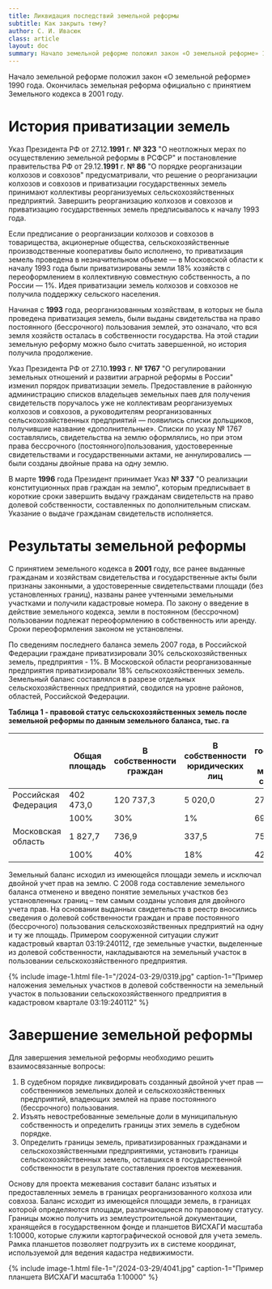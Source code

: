 ```yaml
---
title: Ликвидация последствий земельной реформы
subtitle: Как закрыть тему?
author: С. И. Ивасюк
class: article
layout: doc 
summary: Начало земельной реформе положил закон «О земельной реформе» 1990 года. Окончилась земельная реформа официально с принятием Земельного кодекса в 2001 году. 
---
```


Начало земельной реформе положил закон «О земельной реформе» 1990 года. Окончилась земельная реформа официально с принятием Земельного кодекса в 2001 году. 

# История приватизации земель

Указ Президента РФ от 27.12.**1991** г. **№ 323** "О неотложных мерах по осуществлению земельной реформы в РСФСР" и постановление правительства РФ от 29.12.**1991** г. **№ 86** "О порядке реорганизации колхозов и совхозов" предусматривали, что решение о реорганизации колхозов и совхозов и приватизации государственных земель принимают коллективы реорганизуемых сельскохозяйственных предприятий. Завершить реорганизацию колхозов и совхозов и  приватизацию государственных земель предписывалось к началу 1993 года. 

Если предписание о реорганизации колхозов и совхозов в  товарищества, акционерные общества, сельскохозяйственные производственные кооперативы было исполнено, то приватизация земель проведена в незначительном объеме — в Московской области к началу 1993 года были приватизированы земли 18% хозяйств с переоформлением в коллективную совместную собственность, а по России — 1%. Идея приватизации земель колхозов и совхозов не получила поддержку сельского населения.

Начиная с **1993** года, реорганизованным хозяйствам, в которых не была проведена приватизация земель, были выданы свидетельства на право постоянного (бессрочного) пользования землей, это означало, что вся земля хозяйств осталась в собственности государства. На этой стадии земельную реформу можно было считать завершенной, но история получила продолжение. 

Указ Президента РФ от 27.10.**1993** г. **№ 1767** "О регулировании земельных отношений и развитии аграрной реформы в России" изменил порядок приватизации земель. Предоставление в районную администрацию списков владельцев земельных паев для получения свидетельств поручалось уже не коллективам реорганизуемых колхозов и совхозов, а руководителям реорганизованных сельскохозяйственных предприятий — появились списки дольщиков, получившие название «дополнительные». Списки по указу № 1767 составлялись, свидетельства на землю оформлялись, но при этом права бессрочного (постоянного)пользования, удостоверенные свидетельствами и государственными актами, не аннулировались — были созданы двойные права на одну землю. 

В марте **1996** года Президент принимает Указ **№ 337** "О реализации конституционных прав граждан на землю", которым предписывает в короткие сроки завершить выдачу гражданам свидетельств на право долевой собственности, составленных по дополнительным спискам. Указание о выдаче гражданам свидетельств исполняется.

# Результаты земельной реформы

С принятием земельного кодекса в **2001** году, все ранее выданные гражданам и хозяйствам свидетельства и государственные акты были признаны законными, а удостоверенные свидетельствами площади (без установленных границ), названы ранее учтенными земельными участками и получили кадастровые номера. По закону о введение в действие земельного кодекса, земли в постоянном (бессрочном) пользовании подлежат переоформлению в собственность или аренду. Сроки переоформления законом не установлены. 

По сведениям последнего баланса земель 2007 года, в Российской Федерации граждане приватизировали 30% сельскохозяйственных земель, предприятия - 1%. В Московской области реорганизованные предприятия приватизировали 18% сельскохозяйственных земель. Земельный баланс составлялся в разрезе отдельных сельскохозяйственных предприятий, сводился на уровне районов, областей, Российской Федерации. 

<strong>Таблица 1 - правовой статус сельскохозяйственных земель после земельной реформы по данным земельного баланса, тыс. га</strong>

|                      | Общая площадь | В собственности граждан | В собственности юридических лиц | В государственной <br />и  муниципальной собственности |
| -------------------- | ------------- | ----------------------- | ------------------------------- | ------------------------------------------------------ |
| Российская Федерация | 402 473,0     | 120 737,3               | 5 020,0                         | 276 715,7                                              |
|                      | 100%          | 30%                     | 1%                              | 69%                                                    |
| Московская область   | 1 827,7       | 736,9                   | 337,5                           | 753,3                                                  |
|                      | 100%          | 40%                     | 18%                             | 42%                                                    |

Земельный баланс исходил из имеющейся площади земель и исключал двойной учет прав на землю. С 2008 года составление земельного баланса отменено и введено понятие земельных участков без установленных границ – тем самым созданы условия для двойного учета прав. На основании выданных свидетельств в реестр вносились сведения о долевой собственности граждан и праве постоянного (бессрочного) пользования сельскохозяйственных предприятий на одну и ту же площадь. Примером сооруженной ситуации служит кадастровый квартал 03:19:240112, где земельные участки, выделенные из долевой собственности, накладываются на земельный участок в пользовании сельскохозяйственного предприятия.

{% include image-1.html 
file-1="/2024-03-29/0319.jpg" caption-1="Пример наложения земельных участков в долевой собственности на земельный участок в пользовании сельскохозяйственного предприятия в кадастровом квартале 03:19:240112" %}

# Завершение земельной реформы

Для завершения земельной реформы необходимо решить взаимосвязанные вопросы:

1.  В судебном порядке ликвидировать созданный двойной учет прав — собственников земельных долей и сельскохозяйственных предприятий, владеющих землей на праве постоянного (бессрочного) пользования.
2. Изъять невостребованные земельные доли в муниципальную собственность и определить границы этих земель в судебном порядке.
3. Определить границы земель, приватизированных гражданами и сельскохозяйственными предприятиями, установить границы сельскохозяйственных земель, оставшихся в государственной собственности в результате составления проектов межевания.

Основу для проекта межевания составит баланс изъятых и предоставленных земель в границах реорганизованного колхоза или совхоза. Баланс исходит из имеющейся площади земель, в границах которой определяются площади, различающиеся по правовому статусу. Границы можно получить из землеустроительной документации, хранящейся в государственном фонде и планшетов ВИСХАГИ масштаба 1:10000, которые служили картографической основой для учета земель. Рамка планшетов позволяет подгрузить их в системе координат, используемой для ведения кадастра недвижимости.

{% include image-1.html 
file-1="/2024-03-29/4041.jpg" caption-1="Пример планшета ВИСХАГИ масштаба 1:10000" %}
